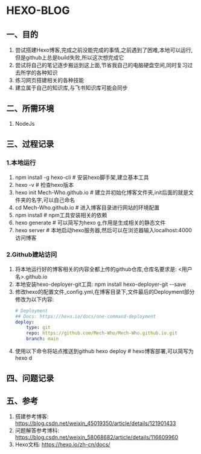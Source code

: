 # HEXO-BLOG

## 一、目的

1. 尝试搭建Hexo博客,完成之前没能完成的事情,之前遇到了困难,本地可以运行,但是github上总是build失败,所以这次想完成它
2. 尝试将自己的笔记逐步搬运到这上面,节省我自己的电脑硬盘空间,同时复习过去所学的各种知识
3. 练习网页搭建相关的各种技能
4. 建立属于自己的知识库,与飞书知识库可能会同步

## 二、所需环境

1. NodeJs

## 三、过程记录

### 1.本地运行

1. npm install -g hexo-cli # 安装hexo脚手架,建立基本工具
2. hexo -v # 检查hexo版本
3. hexo init Mech-Who.github.io # 建立并初始化博客文件夹,init后面的就是文件夹的名字,可以自己命名
4. cd Mech-Who.github.io # 进入博客目录进行网站的环境配置
5. npm install # npm工具安装相关的依赖
6. hexo generate # 可以简写为hexo g,作用是生成相关的静态文件
7. hexo server # 本地启动hexo服务器,然后可以在浏览器输入localhost:4000访问博客

### 2.Github建站访问

1. 将本地运行好的博客相关的内容全都上传的github仓库,仓库名要求是:
	<用户名>.github.io
2. 本地安装hexo-deployer-git工具:
	npm install hexo-deployer-git --save
3. 修改hexo的配置文件_config.yml,在博客目录下,文件最后的Deployment部分修改为以下内容:
	```yaml
	# Deployment
	## Docs: https://hexo.io/docs/one-command-deployment
	deploy:
  		type: git
  		repo: https://github.com/Mech-Who/Mech-Who.github.io.git
  		branch: main
	```
4. 使用以下命令将站点推送到github
	hexo deploy # hexo博客部署,可以简写为hexo d

## 四、问题记录

## 五、参考

1. 搭建参考博客: https://blog.csdn.net/weixin_45019350/article/details/121901433
2. 问题解答参考博科: https://blog.csdn.net/weixin_58068682/article/details/116609960
3. Hexo文档: https://hexo.io/zh-cn/docs/